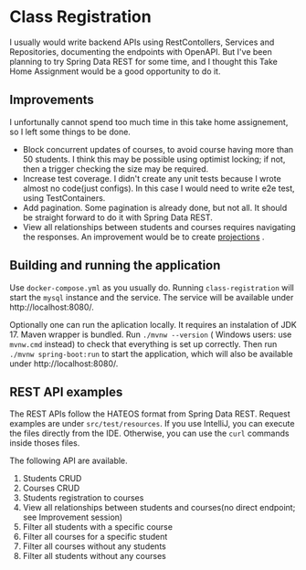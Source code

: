 # Class Registration

I usually would write backend APIs using RestContollers, Services and Repositories, documenting the endpoints with
OpenAPI. But I've been planning to try Spring Data REST for some time, and I thought this Take Home Assignment would be
a good opportunity to do it.

## Improvements

I unfortunally cannot spend too much time in this take home assignement, so I left some things to be done.

- Block concurrent updates of courses, to avoid course having more than 50 students. I think this may be possible using
  optimist locking; if not, then a trigger checking the size may be required.
- Increase test coverage. I didn't create any unit tests because I wrote almost no code(just configs). In this case I
  would need to write e2e test, using TestContainers.
- Add pagination. Some pagination is already done, but not all. It should be straight forward to do it with Spring Data
  REST.
- View all relationships between students and courses requires navigating the responses. An improvement would be to
  create [projections](https://docs.spring.io/spring-data/rest/docs/3.7.x/reference/html/#projections-excerpts.projections)
  .

## Building and running the application

Use `docker-compose.yml` as you usually do. Running `class-registration` will start the `mysql` instance and the
service. The service will be available under http://localhost:8080/.

Optionally one can run the aplication locally. It requires an instalation of JDK 17. Maven wrapper is bundled.
Run `./mvnw --version` (
Windows users: use `mvnw.cmd` instead) to check that everything is set up correctly. Then run `./mvnw spring-boot:run`
to start the application, which will also be available under http://localhost:8080/.

## REST API examples

The REST APIs follow the HATEOS format from Spring Data REST. Request examples are under `src/test/resources`. If you
use IntelliJ, you can execute the files directly from the IDE. Otherwise, you can use the `curl` commands inside thoses
files.

The following API are available.

1. Students CRUD
2. Courses CRUD
3. Students registration to courses
4. View all relationships between students and courses(no direct endpoint; see Improvement session)
5. Filter all students with a specific course
6. Filter all courses for a specific student
7. Filter all courses without any students
8. Filter all students without any courses


